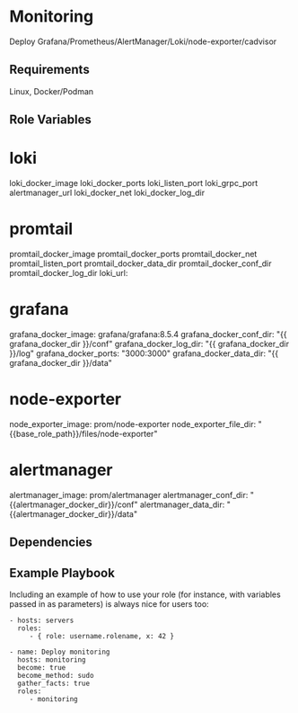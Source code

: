 Monitoring
=========

Deploy Grafana/Prometheus/AlertManager/Loki/node-exporter/cadvisor

Requirements
------------

Linux, Docker/Podman

Role Variables
--------------

# loki
loki_docker_image
loki_docker_ports
loki_listen_port
loki_grpc_port
alertmanager_url
loki_docker_net
loki_docker_log_dir

# promtail
promtail_docker_image
promtail_docker_ports
promtail_docker_net
promtail_listen_port
promtail_docker_data_dir
promtail_docker_conf_dir
promtail_docker_log_dir
loki_url:

# grafana
grafana_docker_image: grafana/grafana:8.5.4
grafana_docker_conf_dir: "{{ grafana_docker_dir }}/conf"
grafana_docker_log_dir: "{{ grafana_docker_dir }}/log"
grafana_docker_ports: "3000:3000"
grafana_docker_data_dir: "{{ grafana_docker_dir }}/data"

# node-exporter
node_exporter_image: prom/node-exporter
node_exporter_file_dir: "{{base_role_path}}/files/node-exporter"

# alertmanager
alertmanager_image: prom/alertmanager
alertmanager_conf_dir: "{{alertmanager_docker_dir}}/conf"
alertmanager_data_dir: "{{alertmanager_docker_dir}}/data"


Dependencies
------------

 

Example Playbook
----------------

Including an example of how to use your role (for instance, with variables passed in as parameters) is always nice for users too:

    - hosts: servers
      roles:
         - { role: username.rolename, x: 42 }

    - name: Deploy monitoring
      hosts: monitoring
      become: true
      become_method: sudo
      gather_facts: true
      roles:
         - monitoring         
